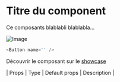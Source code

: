 # Titre du component

Ce composants blablabli blablabla...

![Image](http://www.photo-paysage.com/images_accueil/Plus-belles-photos-de-nature.jpg)

```javascript
<Button name='' />
```

Découvrir le composant sur le [showcase](http://google.com)


| Props  | Type | Default props | Description |
